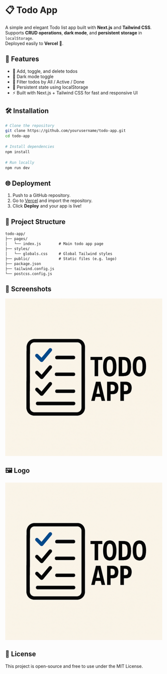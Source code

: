 # 📋 Todo App

A simple and elegant Todo list app built with **Next.js** and **Tailwind CSS**.  
Supports **CRUD operations**, **dark mode**, and **persistent storage** in `localStorage`.  
Deployed easily to **Vercel** 🚀.

## 🚀 Features
- 📝 Add, toggle, and delete todos
- 🌙 Dark mode toggle
- 🎯 Filter todos by All / Active / Done
- 💾 Persistent state using localStorage
- ⚡ Built with Next.js + Tailwind CSS for fast and responsive UI

## 🛠️ Installation

```bash
# Clone the repository
git clone https://github.com/yourusername/todo-app.git
cd todo-app

# Install dependencies
npm install

# Run locally
npm run dev
```

## 🌐 Deployment

1. Push to a GitHub repository.
2. Go to [Vercel](https://vercel.com) and import the repository.
3. Click **Deploy** and your app is live!

## 📂 Project Structure
```
todo-app/
├── pages/
│   └── index.js        # Main todo app page
├── styles/
│   └── globals.css     # Global Tailwind styles
├── public/             # Static files (e.g. logo)
├── package.json
├── tailwind.config.js
└── postcss.config.js
```

## 📸 Screenshots
![Screenshot](./public/screenshot.png)

## 🖼️ Logo
![Logo](./public/logo.png)

## 📄 License
This project is open-source and free to use under the MIT License.
